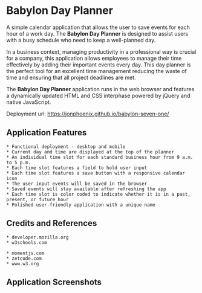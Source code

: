 # Babylon Day Planner

A simple calendar application that allows the user to save events for each hour of a work day. The **Babylon Day Planner** is designed to assist users with a busy schedule who need to keep a well-planned day.

In a business context, managing productivity in a professional way is crucial for a company, this application allows employees to manage their time effectively by adding their important events every day. This day planner is the perfect tool for an excellent time management reducing the waste of time and ensuring that all project deadlines are met.

The **Babylon Day Planner** application runs in the web browser and features a dynamically updated HTML and CSS interphase powered by jQuery and native JavaScript.

Deployment url: https://jonphoenix.github.io/babylon-seven-one/


## Application Features

```
* Functional deployment - desktop and mobile
* Current day and time are displayed at the top of the planner
* An individual time slot for each standard business hour from 9 a.m. to 5 p.m.
* Each time slot features a field to hold user input
* Each time slot features a save button with a responsive calendar icon
* The user input events will be saved in the browser
* Saved events will stay available after refreshing the app
* Each time slot is color coded to indicate whether it is in a past, present, or future hour
* Polished user-friendly application with a unique name

```

## Credits and References
```
* developer.mozilla.org
* w3schools.com

* momentjs.com
* zetcode.com
* www.w3.org

```

## Application Screenshots

